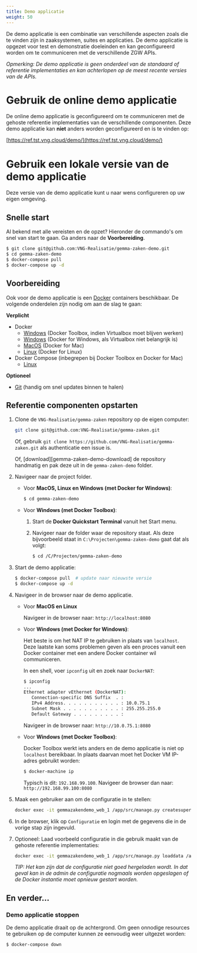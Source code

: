 ```yaml
---
title: Demo applicatie
weight: 50
---
```


De demo applicatie is een combinatie van verschillende aspecten zoals die te 
vinden zijn in zaaksystemen, suites en applicaties. De demo applicatie is 
opgezet voor test en demonstratie doeleinden en kan geconfigureerd worden om te 
communiceren met de verschillende ZGW APIs.

_Opmerking: De demo applicatie is geen onderdeel van de standaard of referentie
implementaties en kan achterlopen op de meest recente versies van de APIs._

# Gebruik de online demo applicatie

De online demo applicatie is geconfigureerd om te communiceren met de gehoste
referentie implementaties van de verschillende componenten. Deze demo
applicatie kan **niet** anders worden geconfigureerd en is te vinden op:

[https://ref.tst.vng.cloud/demo/](https://ref.tst.vng.cloud/demo/)


# Gebruik een lokale versie van de demo applicatie

Deze versie van de demo applicatie kunt u naar wens configureren op uw eigen
omgeving.


## Snelle start

Al bekend met alle vereisten en de opzet? Hieronder de commando's om snel van
start te gaan. Ga anders naar de **Voorbereiding**.

```bash
$ git clone git@github.com:VNG-Realisatie/gemma-zaken-demo.git
$ cd gemma-zaken-demo
$ docker-compose pull
$ docker-compose up -d
```


## Voorbereiding

Ook voor de demo applicatie is een [Docker][docker] containers beschikbaar. De 
volgende onderdelen zijn nodig om aan de slag te gaan:

**Verplicht**

* Docker
  * [Windows][docker-win-legacy] (Docker Toolbox, indien Virtualbox moet
    blijven werken)
  * [Windows][docker-win] (Docker for Windows, als Virtualbox niet belangrijk
    is)
  * [MacOS][docker-mac] (Docker for Mac)
  * [Linux][docker-linux] (Docker for Linux)
* Docker Compose (inbegrepen bij Docker Toolbox en Docker for Mac)
  * [Linux][docker-compose-linux]

**Optioneel**

* [Git][git-scm] (handig om snel updates binnen te halen)

[docker]: https://docs.docker.com/
[docker-win-legacy]: https://docs.docker.com/toolbox/toolbox_install_windows/
[docker-win]: https://docs.docker.com/docker-for-windows/
[docker-mac]: https://docs.docker.com/docker-for-mac/install/
[docker-linux]: https://docs.docker.com/docker-for-mac/install/
[docker-compose-linux]: https://docs.docker.com/compose/install/
[git-scm]: https://git-scm.com/downloads

## Referentie componenten opstarten

1. Clone de `VNG-Realisatie/gemma-zaken` repository op de eigen computer:

   ```bash
   git clone git@github.com:VNG-Realisatie/gemma-zaken.git
   ```
   
   Of, gebruik `git clone https://github.com/VNG-Realisatie/gemma-zaken.git`
   als authenticatie een issue is.

   Of, [download][gemma-zaken-demo-download] de repository handmatig en pak 
   deze uit in de `gemma-zaken-demo` folder.

2. Navigeer naar de project folder.

   * Voor **MacOS, Linux en Windows (met Docker for Windows)**:

     ```bash
     $ cd gemma-zaken-demo
     ```

   * Voor **Windows (met Docker Toolbox)**:

     1. Start de **Docker Quickstart Terminal** vanuit het Start menu.
     2. Navigeer naar de folder waar de repository staat. Als deze bijvoorbeeld
        staat in `C:\Projecten\gemma-zaken-demo` gaat dat als volgt:

        ```bash
        $ cd /C/Projecten/gemma-zaken-demo
        ```

2. Start de demo applicatie:

   ```bash
   $ docker-compose pull  # update naar nieuwste versie
   $ docker-compose up -d
   ```

3. Navigeer in de browser naar de demo applicatie.

   * Voor **MacOS en Linux**

     Navigeer in de browser naar: `http://localhost:8080`

   * Voor **Windows (met Docker for Windows)**:
   
     Het beste is om het NAT IP te gebruiken in plaats van `localhost`. Deze
     laatste kan soms problemen geven als een proces vanuit een Docker 
     container met een andere Docker container wil communiceren.
     
     In een shell, voer `ipconfig` uit en zoek naar `DockerNAT`:
     
     ```bash
     $ ipconfig
     ...
     Ethernet adapter vEthernet (DockerNAT):
        Connection-specific DNS Suffix  . :
        IPv4 Address. . . . . . . . . . . : 10.0.75.1
        Subnet Mask . . . . . . . . . . . : 255.255.255.0
        Default Gateway . . . . . . . . . :
     ```
   
     Navigeer in de browser naar: `http://10.0.75.1:8080`

   * Voor **Windows (met Docker Toolbox)**:

     Docker Toolbox werkt iets anders en de demo applicatie is niet op
     `localhost` bereikbaar. In plaats daarvan moet het Docker VM IP-adres
     gebruikt worden:

     ```bash
     $ docker-machine ip
     ```

     Typisch is dit: `192.168.99.100`. Navigeer de browser dan naar: 
     `http://192.168.99.100:8080`

4. Maak een gebruiker aan om de configuratie in te stellen:

   ```bash
   docker exec -it gemmazakendemo_web_1 /app/src/manage.py createsuperuser
   ```

5. In de browser, klik op `Configuratie` en login met de gegevens die in de
   vorige stap zijn ingevuld.

6. Optioneel: Laad voorbeeld configuratie in die gebruik maakt van de gehoste
   referentie implementaties:

   ```bash
   docker exec -it gemmazakendemo_web_1 /app/src/manage.py loaddata /app/src/zac/fixtures/refimpl-conf.json
   ```
   
   _TIP: Het kan zijn dat de configuratie niet goed hergeladen wordt. In dat
   geval kan in de admin de configuratie nogmaals worden opgeslagen of de Docker
   instantie moet opnieuw gestart worden._


[gemma-zaken-download]: https://github.com/VNG-Realisatie/gemma-zaken-demo/archive/master.zip


## En verder...

### Demo applicatie stoppen

De demo applicatie draait op de achtergrond. Om geen onnodige resources te 
gebruiken op de computer kunnen ze eenvoudig weer uitgezet worden:

```bash
$ docker-compose down
```
